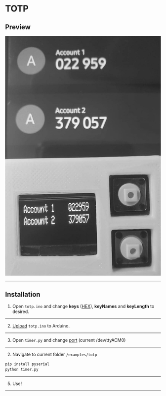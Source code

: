 # TOTP

## Preview
![](./preview.jpeg)

***

## Installation

1. Open `totp.ino` and change **keys** ([HEX](https://cryptii.com/pipes/base32-to-hex)), **keyNames** and **keyLength** to desired.

***

2. [Upload](https://docs.arduino.cc/software/ide-v1/tutorials/Environment#uploading) `totp.ino` to Arduino.

***

3. Open `timer.py` and change [port](https://support.arduino.cc/hc/en-us/articles/4406856349970-Select-board-and-port-in-Arduino-IDE) (current /dev/ttyACM0)

***

2. Navigate to current folder `/examples/totp`
```bash
pip install pyserial
python timer.py
```

***

5. Use!

***

